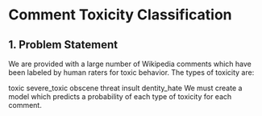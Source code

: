 # Comment Toxicity Classification
## 1. Problem Statement
We are provided with a large number of Wikipedia comments which have been labeled by human raters for toxic behavior. The types of toxicity are:

toxic
severe_toxic
obscene
threat
insult
dentity_hate
We must create a model which predicts a probability of each type of toxicity for each comment.
